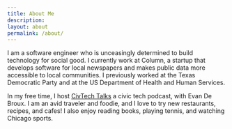 ```yaml
---
title: About Me
description:
layout: about
permalink: /about/
---
```


I am a software engineer who is unceasingly determined to build technology for social good. I currently work at Column, a startup that develops software for local newspapers and makes public data more accessible to local communities. I previously worked at the Texas Democratic Party and at the US Department of Health and Human Services.

In my free time, I host [CivTech Talks](/posts/civtech-talks) a civic tech podcast, with Evan De Broux. I am an avid traveler and foodie, and I love to try new restaurants, recipes, and cafes! I also enjoy reading books, playing tennis, and watching Chicago sports.
